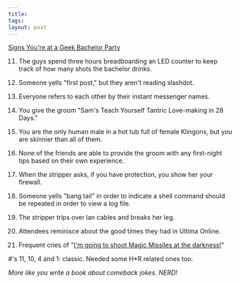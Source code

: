 ```yaml
---
title: 
tags: 
layout: post
---
```

<a href="http://www.bbspot.com/News/2004/04/top_11_geek_bachelor_party.html">Signs You're at a Geek Bachelor Party</a>

11. The guys spend three hours breadboarding an LED counter to keep track of how many shots the bachelor drinks.

10. Someone yells "first post," but they aren't reading slashdot.

9. Everyone refers to each other by their instant messenger names.

8. You give the groom "Sam's Teach Yourself Tantric Love-making in 28 Days."

7. You are the only human male in a hot tub full of female Klingons, but you are skinnier than all of them.

6. None of the friends are able to provide the groom with any first-night tips based on their own experience.

5. When the stripper asks, if you have protection, you show her your firewall.

4. Someone yells "bang tail" in order to indicate a shell command should be repeated in order to view a log file.

3. The stripper trips over lan cables and breaks her leg.

2. Attendees reminisce about the good times they had in Ultima Online.

1. Frequent cries of "<a href="http://www.fuzzymonk.com/media/dungeons-and-dragons-part1.mp3">I'm going to shoot Magic Missiles at the darkness!</a>"



#'s 11, 10, 4 and 1: classic. Needed some H\*R related ones too.



_More like you write a book about comeback jokes.  NERD!_
